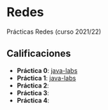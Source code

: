 # Redes

Prácticas Redes (curso 2021/22)

## Calificaciones

- **Práctica 0**: [java-labs](https://github.com/GEI-Red-614G010172122/java-labs-rascadux)
- **Práctica 1**: [java-labs](https://github.com/GEI-Red-614G010172122/java-labs-rascadux)
- **Práctica 2**:
- **Práctica 3**:
- **Práctica 4**:
